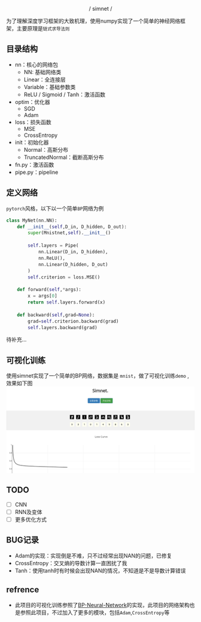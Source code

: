 <p align="center">/ simnet /</p>

为了理解深度学习框架的大致机理，使用numpy实现了一个简单的神经网络框架，主要原理是`链式求导法则`

## 目录结构
- nn：核心的网络包
    - NN: 基础网络类
    - Linear：全连接层
    - Variable：基础参数类
    - ReLU / Sigmoid / Tanh：激活函数
- optim：优化器
    - SGD
    - Adam
- loss：损失函数
    - MSE
    - CrossEntropy
- init：初始化器
    - Normal：高斯分布
    - TruncatedNormal：截断高斯分布
- fn.py：激活函数
- pipe.py：pipeline

## 定义网络
`pytorch`风格，以下以一个简单`BP`网络为例
```python
class MyNet(nn.NN):
    def __init__(self,D_in, D_hidden, D_out):
        super(Mnistnet,self).__init__()

        self.layers = Pipe(
            nn.Linear(D_in, D_hidden),
            nn.ReLU(),
            nn.Linear(D_hidden, D_out)
        )
        self.criterion = loss.MSE()

    def forward(self,*args):
        x = args[0]
        return self.layers.forward(x)

    def backward(self,grad=None):
        grad=self.criterion.backward(grad)
        self.layers.backward(grad)
```

待补充...

## 可视化训练
使用simnet实现了一个简单的BP网络，数据集是 `mnist`，做了可视化训练`demo` , 效果如下图
![bp](https://github.com/SeanLee97/simnet/blob/master/docs/bp.png)

## TODO
- [ ] CNN
- [ ] RNN及变体
- [ ] 更多优化方式

## BUG记录
- Adam的实现：实现倒是不难，只不过经常出现NAN的问题，已修复
- CrossEntropy：交叉熵的导数计算一直困扰了我
- Tanh：使用tanh时有时候会出现NAN的情况，不知道是不是导数计算错误

## refrence
- 此项目的可视化训练参照了[BP-Neural-Network](https://github.com/guyuchao/BP-Neural-Network)的实现，此项目的网络架构也是参照此项目，不过加入了更多的模块，包括`Adam`,`CrossEntropy`等
